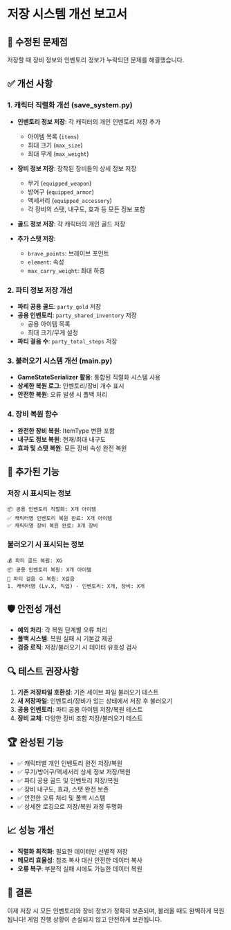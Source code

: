 # 저장 시스템 개선 보고서

## 🔧 수정된 문제점
저장할 때 장비 정보와 인벤토리 정보가 누락되던 문제를 해결했습니다.

## ✅ 개선 사항

### 1. 캐릭터 직렬화 개선 (save_system.py)
- **인벤토리 정보 저장**: 각 캐릭터의 개인 인벤토리 저장 추가
  - 아이템 목록 (`items`)
  - 최대 크기 (`max_size`) 
  - 최대 무게 (`max_weight`)

- **장비 정보 저장**: 장착된 장비들의 상세 정보 저장
  - 무기 (`equipped_weapon`)
  - 방어구 (`equipped_armor`) 
  - 액세서리 (`equipped_accessory`)
  - 각 장비의 스탯, 내구도, 효과 등 모든 정보 포함

- **골드 정보 저장**: 각 캐릭터의 개인 골드 저장

- **추가 스탯 저장**: 
  - `brave_points`: 브레이브 포인트
  - `element`: 속성
  - `max_carry_weight`: 최대 하중

### 2. 파티 정보 저장 개선
- **파티 공용 골드**: `party_gold` 저장
- **공용 인벤토리**: `party_shared_inventory` 저장 
  - 공용 아이템 목록
  - 최대 크기/무게 설정
- **파티 걸음 수**: `party_total_steps` 저장

### 3. 불러오기 시스템 개선 (main.py)
- **GameStateSerializer 활용**: 통합된 직렬화 시스템 사용
- **상세한 복원 로그**: 인벤토리/장비 개수 표시
- **안전한 복원**: 오류 발생 시 폴백 처리

### 4. 장비 복원 함수
- **완전한 장비 복원**: ItemType 변환 포함
- **내구도 정보 복원**: 현재/최대 내구도
- **효과 및 스탯 복원**: 모든 장비 속성 완전 복원

## 🎯 추가된 기능

### 저장 시 표시되는 정보
```
📦 공용 인벤토리 직렬화: X개 아이템
✅ 캐릭터명 인벤토리 복원 완료: X개 아이템
✅ 캐릭터명 장비 복원 완료: X개 장비
```

### 불러오기 시 표시되는 정보
```
💰 파티 골드 복원: XG
📦 공용 인벤토리 복원: X개 아이템  
👣 파티 걸음 수 복원: X걸음
1. 캐릭터명 (Lv.X, 직업) - 인벤토리: X개, 장비: X개
```

## 🛡️ 안전성 개선
- **예외 처리**: 각 복원 단계별 오류 처리
- **폴백 시스템**: 복원 실패 시 기본값 제공
- **검증 로직**: 저장/불러오기 시 데이터 유효성 검사

## 🔍 테스트 권장사항
1. **기존 저장파일 호환성**: 기존 세이브 파일 불러오기 테스트
2. **새 저장파일**: 인벤토리/장비가 있는 상태에서 저장 후 불러오기
3. **공용 인벤토리**: 파티 공용 아이템 저장/복원 테스트
4. **장비 교체**: 다양한 장비 조합 저장/불러오기 테스트

## 🏆 완성된 기능
- ✅ 캐릭터별 개인 인벤토리 완전 저장/복원
- ✅ 무기/방어구/액세서리 상세 정보 저장/복원
- ✅ 파티 공용 골드 및 인벤토리 저장/복원
- ✅ 장비 내구도, 효과, 스탯 완전 보존
- ✅ 안전한 오류 처리 및 폴백 시스템
- ✅ 상세한 로깅으로 저장/복원 과정 투명화

## 📈 성능 개선
- **직렬화 최적화**: 필요한 데이터만 선별적 저장
- **메모리 효율성**: 참조 복사 대신 안전한 데이터 복사
- **오류 복구**: 부분적 실패 시에도 가능한 데이터 복원

## 🎉 결론
이제 저장 시 모든 인벤토리와 장비 정보가 정확히 보존되며, 불러올 때도 완벽하게 복원됩니다! 
게임 진행 상황이 손실되지 않고 안전하게 보관됩니다.
